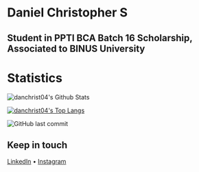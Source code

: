 # Daniel Christopher S
## Student in PPTI BCA Batch 16 Scholarship, Associated to BINUS University
# Statistics
![danchrist04's Github Stats](https://github-readme-stats.vercel.app/api?username=danchrist04&show_icons=true&theme=dracula&hide=stars,issues)

[![danchrist04's Top Langs](https://github-readme-stats.vercel.app/api/top-langs/?username=danchrist04&layout=compact&theme=dracula)](https://github.com/danchrist04/github-readme-stats)

![GitHub last commit](https://img.shields.io/github/last-commit/ZivFerdinand/danchrist04)

## Keep in touch
[LinkedIn](https://www.linkedin.com/in/danchrist04) • [Instagram](https://www.instagram.com/danchrist04/)

